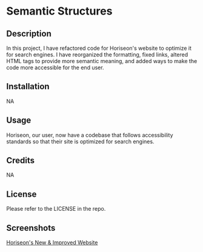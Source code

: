 
# Semantic Structures

## Description
In this project, I have refactored code for Horiseon's website to optimize it for search engines.  I have reorganized the formatting, fixed links, altered HTML tags to provide more semantic meaning, and added ways to make the code more accessible for the end user.



## Installation
NA

## Usage
Horiseon, our user, now have a codebase that follows accessibility standards so that their site is optimized for search engines.

## Credits
NA

## License

Please refer to the LICENSE in the repo.

## Screenshots
[Horiseon's New & Improved Website](./assets/images/Screenshot1.png)


